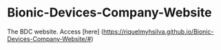 # Bionic-Devices-Company-Website
The BDC website. Access [here] (https://riquelmyhsilva.github.io/Bionic-Devices-Company-Website/#)

